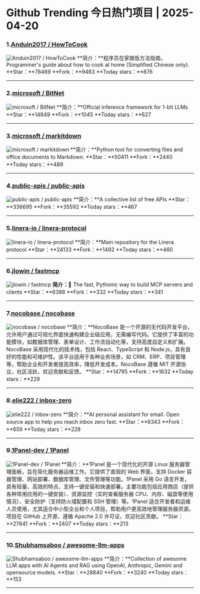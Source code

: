 # Github Trending 今日热门项目 | 2025-04-20
### 1.[Anduin2017 / HowToCook](https://github.com/Anduin2017/HowToCook)

![Anduin2017 / HowToCook](https://opengraph.githubassets.com/342a8d6a20057999f27fca7b19e2019851eca5a37a2fd27a8e222b5839bc15f4/Anduin2017/HowToCook)
**简介：**程序员在家做饭方法指南。Programmer's guide about how to cook at home (Simplified Chinese only).
**Star：**78469
**Fork：**9463
**Today stars：**876

---

### 2.[microsoft / BitNet](https://github.com/microsoft/BitNet)

![microsoft / BitNet](https://opengraph.githubassets.com/113dbd45afe45e0e1abccf4ee94a2c7a0847511b93b5d0250e4925bdf40869bf/microsoft/BitNet)
**简介：**Official inference framework for 1-bit LLMs
**Star：**14849
**Fork：**1045
**Today stars：**627

---

### 3.[microsoft / markitdown](https://github.com/microsoft/markitdown)

![microsoft / markitdown](https://opengraph.githubassets.com/8f83260e3907bbeedc3b864c3ede8277a6d06e2ffe5d9ea02ae5bc1f593c1ac6/microsoft/markitdown)
**简介：**Python tool for converting files and office documents to Markdown.
**Star：**50411
**Fork：**2440
**Today stars：**489

---

### 4.[public-apis / public-apis](https://github.com/public-apis/public-apis)

![public-apis / public-apis](https://repository-images.githubusercontent.com/54346799/e5ee272c-dfe1-40e5-b66b-b0a36e815254)
**简介：**A collective list of free APIs
**Star：**336695
**Fork：**35592
**Today stars：**467

---

### 5.[linera-io / linera-protocol](https://github.com/linera-io/linera-protocol)

![linera-io / linera-protocol](https://opengraph.githubassets.com/855b3d5bc71f8a881183ca49e5bfcb66c08359a02bd4f46b1a6ab7aa804cb554/linera-io/linera-protocol)
**简介：**Main repository for the Linera protocol
**Star：**24133
**Fork：**1492
**Today stars：**460

---

### 6.[jlowin / fastmcp](https://github.com/jlowin/fastmcp)

![jlowin / fastmcp](https://opengraph.githubassets.com/c6133cb2f1090ddc3ca4ba6283853d82bd448c8df8593a1457778873af9617e2/jlowin/fastmcp)
**简介：**🚀 The fast, Pythonic way to build MCP servers and clients
**Star：**6388
**Fork：**332
**Today stars：**341

---

### 7.[nocobase / nocobase](https://github.com/nocobase/nocobase)

![nocobase / nocobase](https://repository-images.githubusercontent.com/306829688/7d4b6aaa-5700-49e6-a781-9d27d1d946f9)
**简介：**NocoBase 是一个开源的无代码开发平台，允许用户通过可视化界面快速构建企业级应用，无需编写代码。它提供了丰富的功能模块，如数据库管理、表单设计、工作流自动化等，支持高度自定义和扩展。NocoBase 采用现代化的技术栈，包括 React、TypeScript 和 Node.js，具有良好的性能和可维护性。该平台适用于各种业务场景，如 CRM、ERP、项目管理等，帮助企业和开发者提高效率，降低开发成本。NocoBase 遵循 MIT 开源协议，社区活跃，欢迎贡献和反馈。
**Star：**14795
**Fork：**1632
**Today stars：**229

---

### 8.[elie222 / inbox-zero](https://github.com/elie222/inbox-zero)

![elie222 / inbox-zero](https://opengraph.githubassets.com/af9f08e896b7361cbf40c434163050888d326b0ee32ff9446f7eb4cbdc5d0237/elie222/inbox-zero)
**简介：**AI personal assistant for email. Open source app to help you reach inbox zero fast.
**Star：**6343
**Fork：**659
**Today stars：**228

---

### 9.[1Panel-dev / 1Panel](https://github.com/1Panel-dev/1Panel)

![1Panel-dev / 1Panel](https://opengraph.githubassets.com/67c8d9506ff691f943fcdd08c9003c3b22ba94025e5ec7f3f8bbc4d1f3da0d3f/1Panel-dev/1Panel)
**简介：**1Panel 是一个现代化的开源 Linux 服务器管理面板，旨在简化服务器运维工作。它提供了直观的 Web 界面，支持 Docker 容器管理、网站部署、数据库管理、文件管理等功能。1Panel 采用 Go 语言开发，具有轻量、高效的特点，支持一键安装和快速部署。主要功能包括应用商店（提供各种常用应用的一键安装）、资源监控（实时查看服务器 CPU、内存、磁盘等使用情况）、安全防护（支持防火墙配置和 SSH 管理）等。1Panel 适合开发者和运维人员使用，尤其适合中小型企业和个人项目，帮助用户更高效地管理服务器资源。项目在 GitHub 上开源，遵循 Apache 2.0 许可证，欢迎社区贡献。
**Star：**27641
**Fork：**2407
**Today stars：**213

---

### 10.[Shubhamsaboo / awesome-llm-apps](https://github.com/Shubhamsaboo/awesome-llm-apps)

![Shubhamsaboo / awesome-llm-apps](https://opengraph.githubassets.com/ddd24eb1a9d13cd086b62bcc4e712ec0b463a7032a1037929d379365afa19ff5/Shubhamsaboo/awesome-llm-apps)
**简介：**Collection of awesome LLM apps with AI Agents and RAG using OpenAI, Anthropic, Gemini and opensource models.
**Star：**28840
**Fork：**3240
**Today stars：**153

---

